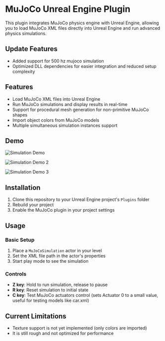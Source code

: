 # MuJoCo Unreal Engine Plugin

This plugin integrates MuJoCo physics engine with Unreal Engine, allowing you to load MuJoCo XML files directly into Unreal Engine and run advanced physics simulations.

## Update Features

- Added support for 500 hz mujoco simulation
- Optimized DLL dependencies for easier integration and reduced setup complexity

## Features

- Load MuJoCo XML files into Unreal Engine
- Run MuJoCo simulations and display results in real-time
- Support for procedural mesh generation for non-primitive MuJoCo shapes
- Import object colors from MuJoCo models
- Multiple simultaneous simulation instances support

## Demo

![Simulation Demo](https://cdn.loom.com/sessions/thumbnails/ec26c892b5014a03afb7d016b2d4b4d5-88ba2fce00140e4d-full-play.gif)

![Simulation Demo 2](https://cdn.loom.com/sessions/thumbnails/c750fc543f3548208ad88d14b0447251-beb5032d0c1cdf27-full-play.gif)

![Simulation Demo 3](https://cdn.loom.com/sessions/thumbnails/81d84c9a8565465199aae22d4d5e627c-47d9ea28f3266022-full-play.gif)
## Installation

1. Clone this repository to your Unreal Engine project's `Plugins` folder
2. Rebuild your project
3. Enable the MuJoCo plugin in your project settings

## Usage

### Basic Setup

1. Place a `MuJoCoSimulation` actor in your level
2. Set the XML file path in the actor's properties
3. Start play mode to see the simulation

### Controls

- **Z key**: Hold to run simulation, release to pause
- **R key**: Reset simulation to initial state
- **C key**: Test MuJoCo actuators control (sets Actuator 0 to a small value, useful for testing models like car.xml)

## Current Limitations

- Texture support is not yet implemented (only colors are imported)
- It is still rough and not optimized for performance


